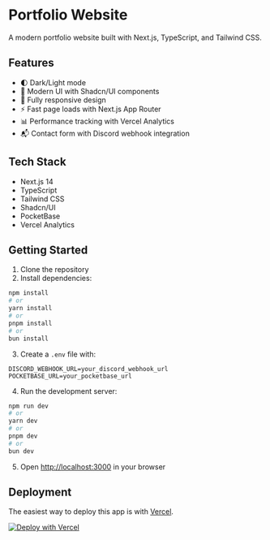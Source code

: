 # Portfolio Website

A modern portfolio website built with Next.js, TypeScript, and Tailwind CSS.

## Features

- 🌓 Dark/Light mode
- 🎨 Modern UI with Shadcn/UI components
- 📱 Fully responsive design
- ⚡ Fast page loads with Next.js App Router
- 📊 Performance tracking with Vercel Analytics
- 📬 Contact form with Discord webhook integration

## Tech Stack

- Next.js 14
- TypeScript
- Tailwind CSS
- Shadcn/UI
- PocketBase
- Vercel Analytics

## Getting Started

1. Clone the repository
2. Install dependencies:

```bash
npm install
# or
yarn install
# or
pnpm install
# or
bun install
```

3. Create a `.env` file with:
```plaintext
DISCORD_WEBHOOK_URL=your_discord_webhook_url
POCKETBASE_URL=your_pocketbase_url
```

4. Run the development server:
```bash
npm run dev
# or
yarn dev
# or
pnpm dev
# or
bun dev
```

5. Open [http://localhost:3000](http://localhost:3000) in your browser

## Deployment

The easiest way to deploy this app is with [Vercel](https://vercel.com).

[![Deploy with Vercel](https://vercel.com/button)](https://vercel.com/new/clone?repository-url=https://github.com/yourusername/portfolio)
